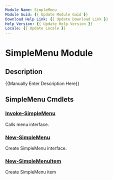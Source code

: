 ```yaml
---
Module Name: SimpleMenu
Module Guid: {{ Update Module Guid }}
Download Help Link: {{ Update Download Link }}
Help Version: {{ Update Help Version }}
Locale: {{ Update Locale }}
---
```


# SimpleMenu Module
## Description
{{Manually Enter Description Here}}

## SimpleMenu Cmdlets
### [Invoke-SimpleMenu](./Help/Invoke-SimpleMenu.md)
Calls menu interface.

### [New-SimpleMenu](./Help/New-SimpleMenu.md)
Create SimpleMenu interface.

### [New-SimpleMenuItem](./Help/New-SimpleMenuItem.md)
Create SimpleMenu item

